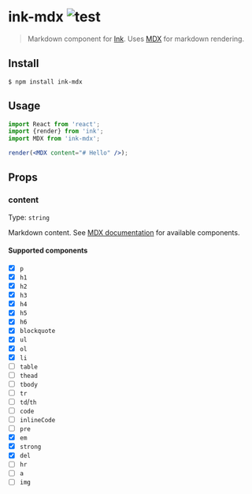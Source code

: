 # ink-mdx ![test](https://github.com/stelmakh/ink-mdx/workflows/test/badge.svg)

> Markdown component for [Ink](https://github.com/vadimdemedes/ink). Uses [MDX](https://mdxjs.com/) for markdown rendering.

## Install

```
$ npm install ink-mdx
```

## Usage

```jsx
import React from 'react';
import {render} from 'ink';
import MDX from 'ink-mdx';

render(<MDX content="# Hello" />);
```

## Props

### content

Type: `string`<br>

Markdown content. See [MDX documentation](https://mdxjs.com/table-of-components) for available components.

#### Supported components

- [x] `p`
- [x] `h1`
- [x] `h2`
- [x] `h3`
- [x] `h4`
- [x] `h5`
- [x] `h6`
- [x] `blockquote`
- [x] `ul`
- [x] `ol`
- [x] `li`
- [ ] `table`
- [ ] `thead`
- [ ] `tbody`
- [ ] `tr`
- [ ] `td`/`th`
- [ ] `code`
- [ ] `inlineCode`
- [ ] `pre`
- [x] `em`
- [x] `strong`
- [x] `del`
- [ ] `hr`
- [ ] `a`
- [ ] `img`
